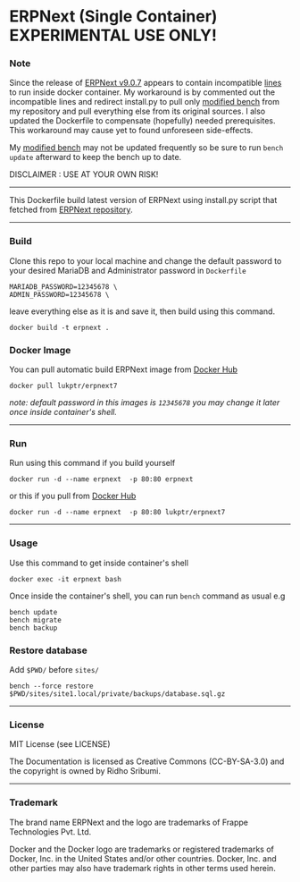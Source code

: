 # ERPNext (Single Container) EXPERIMENTAL USE ONLY!


### Note

Since the release of [ERPNext v9.0.7](https://github.com/frappe/erpnext/releases/tag/v9.0.7) appears to contain incompatible [lines](https://github.com/lukptr/bench-docker/commit/33682904733a5470345659b784ae2a1d925dbc39) to run inside docker container. My workaround is by commented out the incompatible lines and redirect install.py to pull only [modified bench](https://github.com/lukptr/bench-docker) from my repository and pull everything else from its original sources. I also updated the Dockerfile to compensate (hopefully) needed prerequisites. This workaround may cause yet to found unforeseen side-effects.

My [modified bench](https://github.com/lukptr/bench-docker) may not be updated frequently so be sure to run `bench update` afterward to keep the bench up to date.

DISCLAIMER : USE AT YOUR OWN RISK!

---

This Dockerfile build latest version of ERPNext using install.py script that fetched from [ERPNext repository](https://github.com/frappe/erpnext).


---
### Build
Clone this repo to your local machine and change the default password to your desired MariaDB and Administrator password in `Dockerfile`

    MARIADB_PASSWORD=12345678 \
    ADMIN_PASSWORD=12345678 \

leave everything else as it is and save it, then build using this command.

    docker build -t erpnext .

### Docker Image

You can pull automatic build ERPNext image from [Docker Hub](https://hub.docker.com/r/lukptr/erpnext7/)

    docker pull lukptr/erpnext7

*note: default password in this images is `12345678` you may change it later once inside container's shell.*

---
### Run
Run using this command if you build yourself

    docker run -d --name erpnext  -p 80:80 erpnext

or this if you pull from [Docker Hub](https://hub.docker.com/r/lukptr/erpnext7/)

    docker run -d --name erpnext  -p 80:80 lukptr/erpnext7


----------
### Usage
Use this command to get inside container's shell

    docker exec -it erpnext bash

Once inside the container's shell, you can run `bench` command as usual
e.g

    bench update
    bench migrate
    bench backup

### Restore database

Add `$PWD/` before `sites/` 

    bench --force restore $PWD/sites/site1.local/private/backups/database.sql.gz


----------
### License
MIT License (see LICENSE)

The Documentation is licensed as Creative Commons (CC-BY-SA-3.0) and the copyright is owned by Ridho Sribumi.

----------
### Trademark
The brand name ERPNext and the logo are trademarks of Frappe Technologies Pvt. Ltd.

Docker and the Docker logo are trademarks or registered trademarks of Docker, Inc. in the United States and/or other countries. Docker, Inc. and other parties may also have trademark rights in other terms used herein.
